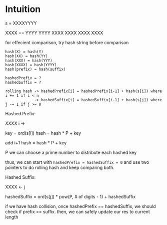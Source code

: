 # Intuition

s = XXXXYYYY

XXXX == YYYY
YYYY
   XXXX
  XXXX
 XXXX
XXXX

for effecient comparison, try hash string before comparison

```
hash(X) = hash(Y)
hash(XX) = hash(YY)
hash(XXX) = hash(YYY)
hash(XXXX) = hash(YYYY)
hash(prefix) = hash(suffix)

hashedPrefix = ?
hashedSuffix = ?

rolling hash -> hashedPrefix[i] = hashedPrefix[i-1] + hash(s[i]) where i += 1 if i < n
             -> hashedSuffix[i] = hashedSuffix[i-1] + hash(s[j]) where j -= 1 if j >= 0
```

Hashed Prefix:

XXXX
i ->

key = ord(s[i])
hash = hash * P + key

add i+1
hash = hash * P + key

P we can choose a prime number to distribute each hashed key

thus, we can start with `hashedPrefix = hashedSuffix = 0`
and use two pointers to do rolling hash and keep comparing both.

Hashed Suffix:

XXXX
<- j

hashedSuffix = ord(s[j]) * pow(P, # of digits - 1) + hashedSuffix

if we have hash collision, once hashedPrefix == hashedSuffix, we should check if prefix == suffix.
then, we can safely update our res to current length
